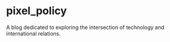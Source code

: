 # pixel_policy
A blog dedicated to exploring the intersection of technology and international relations.
